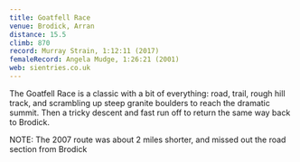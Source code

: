```yaml
---
title: Goatfell Race
venue: Brodick, Arran
distance: 15.5
climb: 870
record: Murray Strain, 1:12:11 (2017)
femaleRecord: Angela Mudge, 1:26:21 (2001)
web: sientries.co.uk
---
```

The Goatfell Race is a classic with a bit of everything: road, trail, rough hill track, and scrambling up steep granite boulders to reach the dramatic summit. Then a tricky descent and fast run off to return the same way back to Brodick.

NOTE: The 2007 route was about 2 miles shorter, and missed out the road section from Brodick